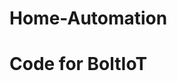 # Home-Automation
# Code for BoltIoT

<!DOCTYPE html>
<html>
    <head>
        <title>Home Automation</title>
        <script type="text/javascript" src="https://cloud.boltiot.com/static/js/boltCommands.js"></script>
        <script>

        setKey('{{ApiKey}}','{{Name}}');

        </script>
    </head>
    <body>
        <center>

        <button onclick="digitalWrite(1, 'LOW');">LED 1 ON</button>
        <button onclick="digitalWrite(1, 'HIGH');">LED 1 OFF</button>  <br><br>        
        
        <button onclick="digitalWrite(2, 'LOW');">LED 2 ON</button>
        <button onclick="digitalWrite(2, 'HIGH');">LED 2 OFF</button>  <br><br> 
        
        <button onclick="digitalWrite(3, 'LOW');">FAN ON</button>
        <button onclick="digitalWrite(3, 'HIGH');">FAN OFF</button>  <br><br>        
        
        <button onclick="digitalWrite(4, 'LOW');">PLUG ON</button>
        <button onclick="digitalWrite(4, 'HIGH');">PLUG OFF</button>  <br><br>
        
        </center>
    </body>
</html>
